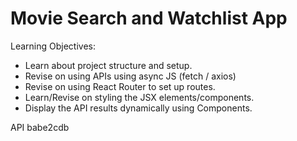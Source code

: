 # Movie Search and Watchlist App

Learning Objectives:
- Learn about project structure and setup. 
- Revise on using APIs using async JS (fetch / axios)
- Revise on using React Router to set up routes.
- Learn/Revise on styling the JSX elements/components.
- Display the API results dynamically using Components.

API babe2cdb